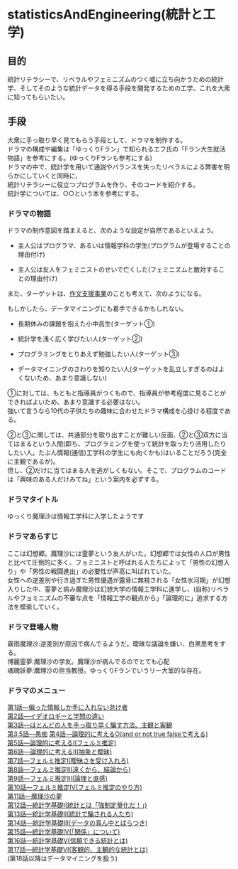 # statisticsAndEngineering(統計と工学)

## 目的

統計リテラシーで、リベラルやフェミニズムのつく嘘に立ち向かうための統計学、そしてそのような統計データを得る手段を開発するための工学、これを大衆に知ってもらいたい。

## 手段

大衆に手っ取り早く見てもらう手段として、ドラマを制作する。  
ドラマの構成や編集は「ゆっくりFラン」で知られるエフ氏の「Fラン大生就活物語」を参考にする。(ゆっくりFランも参考にする)  
ドラマの中で、統計学を用いて通説やバランスを失ったリベラルによる弊害を明らかにしていくと同時に、  
統計リテラシーに役立つプログラムを作り、そのコードを紹介する。  
統計学については、○○という本を参考にする。

### ドラマの物語

ドラマの制作意図を踏まえると、次のような設定が自然であるといえよう。  

- 主人公はプログラマ、あるいは情報学科の学生(プログラムが登場することの理由付け)

- 主人公は友人をフェミニストのせいで亡くした(フェミニズムと敵対することの理由付け)

また、ターゲットは、[作文支援事業](http://rights-for.men/zinsaku.php)のことも考えて、次のようになる。  

もしかしたら、データマイニングにも着手できるかもしれない。

- 長期休みの課題を抱えた小中高生(ターゲット①)

- 統計学を浅く広く学びたい人(ターゲット②)

- プログラミングをとりあえず勉強したい人(ターゲット③)

- データマイニングのさわりを知りたい人(ターゲットを乱立しすぎるのはよくないため、あまり意識しない)

①に対しては、もともと指導員がつくもので、指導員が参考程度に見ることができればよいため、あまり意識する必要はない。  
強いて言うなら10代の子供たちの趣味に合わせたドラマ構成を心掛ける程度である。

②と③に関しては、共通部分を取り出すことが難しい反面、②と③双方に当てはまるという人間(即ち、プログラミングを使って統計を取ったり活用したりしたい人。たぶん情報(通信)工学科の学生にも向くかも)はいることだろう(完全に主観であるが)。  
但し、②だけに当てはまる人を逃がしくもない。そこで、プログラムのコードは「興味のある人だけみてね」という案内を必ずする。

### ドラマタイトル
ゆっくり魔理沙は情報工学科に入学したようです

### ドラマあらすじ
ここは幻想郷。魔理沙には霊夢という友人がいた。幻想郷では女性の人口が男性と比べて圧倒的に多く、フョミニストと呼ばれる人たちによって「男性の幻想入り」や「男性の戦闘進出」の必要性が声高に叫ばれていた。  
女性への逆差別や行き過ぎた男性優遇が露骨に無視される「女性氷河期」が幻想入りした中、霊夢と病み魔理沙は幻想大学の情報工学科に進学し、(自称)リベラルやフョミニズムの不審な点を「情報工学の観点から」「論理的に」追求する方法を模索していく。  

### ドラマ登場人物
霧雨魔理沙:逆差別が原因で病んでるようだ。曖昧な議論を嫌い、白黒思考をする。  
博麗霊夢:魔理沙の学友。魔理沙が病んでるのでとても心配  
魂魄妖夢:魔理沙の担当教授。ゆっくりFランでいうリー大室的な存在。
### ドラマのメニュー

[第1話―偏った情報しか手に入れない怠け者](./1)  
[第2話―イデオロギーと学問の違い](./2)  
[第3話―ほとんどの人を手っ取り早く騙す方法、主観と客観](./3)<!-- 「定量的」ってなんだろう -->  
[第3.5話―愚痴](./3.5)<!-- みょんさんのお説教。物語に使おうと思ったけど、説教が独り歩きして使えなくなっちゃった。-->
[第4話―論理的に考えるO(and or not true falseで考える)](./4)<!-- ここから「定義」の重要さも説けるはず -->  
[第5話―論理的に考えるI(フェルミ推定)](./5)  
[第6話―論理的に考えるII(抽象と曖昧)](./6)  
[第7話―フェルミ推定I(曖昧さを受け入れろ)](./7)  
[第8話―フェルミ推定II(遠くから、結論から)](./8)  
[第9話―フェルミ推定III(論理と直感)](./9)  
[第10話―フェルミ推定IV(フェルミ推定のやり方)](./10)  
[第11話―魔理沙の夢](./11)  
[第12話―統計学基礎I(統計とは「強制定量化だ！」)](./12)<!-- どこから手に入れられるのかについても触れる -->  
[第13話―統計学基礎II(統計で騙される人たち)](./13)  
[第14話―統計学基礎III(データの真ん中とばらつき)](./14)  
[第15話―統計学基礎IV(「関係」について)](./15) <!-- データマイニングと関連するかもしれない -->  
[第16話―統計学基礎V(信頼できる統計とは)](./16)<!-- 第13話と大いにかぶる。国の統計だからといって信用できない(いじめの統計は世論にあわせて定義が変わる)(統計とる側載せる側の視点に立てば、「有利な結果」だけを選ぶのは必至)無作為抽出と確率も。 -->  
[第17話―統計学基礎VI(客観的、主観的な統計とは)](./17)  
(第18話以降はデータマイニングを扱う)

